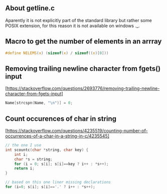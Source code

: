 ## About getline.c
Aparently it is not explicitly part of the standard library but rather some POSIX extension,
for this reason it is not available on windows ._.


## Macro to get the number of elements in an arrray
```c
#define NELEMS(x) (sizeof(x) / sizeof((x)[0]))

```

## Removing trailing newline character from fgets() input
[https://stackoverflow.com/questions/2693776/removing-trailing-newline-character-from-fgets-input]
```c
Name[strcspn(Name, "\n")] = 0;

```
## Count occurences of char in string
[https://stackoverflow.com/questions/4235519/counting-number-of-occurrences-of-a-char-in-a-string-in-c/4235545]
```c
// the one I use
int scountc(char *string, char key) {
    int i;
    char *s = string;
    for (i = 0; s[i]; s[i]==key ? i++ : *s++);
    return i;
}

// based on this one liner missing declarations
for (i=0; s[i]; s[i]=='.' ? i++ : *s++);
```